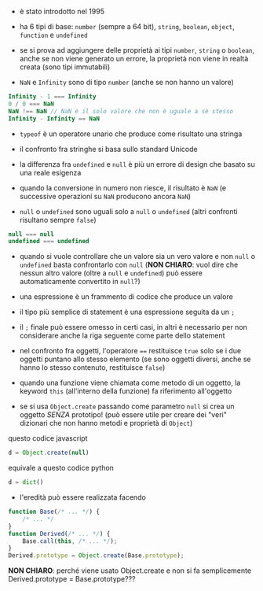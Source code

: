 
* è stato introdotto nel 1995

* ha 6 tipi di base: `number` (sempre a 64 bit), `string`, `boolean`, `object`, `function` e `undefined`

* se si prova ad aggiungere delle proprietà ai tipi `number`, `string` o `boolean`, anche se non viene generato un errore, la proprietà non viene in realtà creata (sono tipi immutabili)

* `NaN` e `Infinity` sono di tipo `number` (anche se non hanno un valore)
```js
Infinity - 1 === Infinity
0 / 0 === NaN
NaN !== NaN // NaN è il solo valore che non è uguale a sè stesso
Infinity - Infinity == NaN
```

* `typeof` è un operatore unario che produce come risultato una stringa

* il confronto fra stringhe si basa sullo standard Unicode

* la differenza fra `undefined` e `null` è più un errore di design che basato su una reale esigenza

* quando la conversione in numero non riesce, il risultato è `NaN` (e successive operazioni su `NaN` producono ancora `NaN`)

* `null` o `undefined` sono uguali solo a `null` o `undefined` (altri confronti risultano sempre `false`)
```js
null === null
undefined === undefined
```

* quando si vuole controllare che un valore sia un vero valore e non `null` o `undefined` basta confrontarlo con `null` (**NON CHIARO**: vuol dire che nessun altro valore (oltre a `null` e `undefined`) può essere automaticamente convertito in `null`?)

* una espressione è un frammento di codice che produce un valore

* il tipo più semplice di statement è una espressione seguita da un `;`

* il `;` finale può essere omesso in certi casi, in altri è necessario per non considerare anche la riga seguente come parte dello statement

* nel confronto fra oggetti, l'operatore `==` restituisce `true` solo se i due oggetti puntano allo stesso elemento (se sono oggetti diversi, anche se hanno lo stesso contenuto, restituisce `false`)

* quando una funzione viene chiamata come metodo di un oggetto, la keyword `this` (all'interno della funzione) fa riferimento all'oggetto

* se si usa `Object.create` passando come parametro `null` si crea un oggetto *SENZA* prototipo! (può essere utile per creare dei "veri" dizionari che non hanno metodi e proprietà di `Object`)

questo codice javascript
```js
d = Object.create(null)
```
equivale a questo codice python
```py
d = dict()
```

* l'eredità può essere realizzata facendo
```js
function Base(/* ... */) {
	/* ... */
}
function Derived(/* ... */) {
	Base.call(this, /* ... */);
}
Derived.prototype = Object.create(Base.prototype);
```
**NON CHIARO**: perché viene usato Object.create e non si fa semplicemente
Derived.prototype = Base.prototype???
